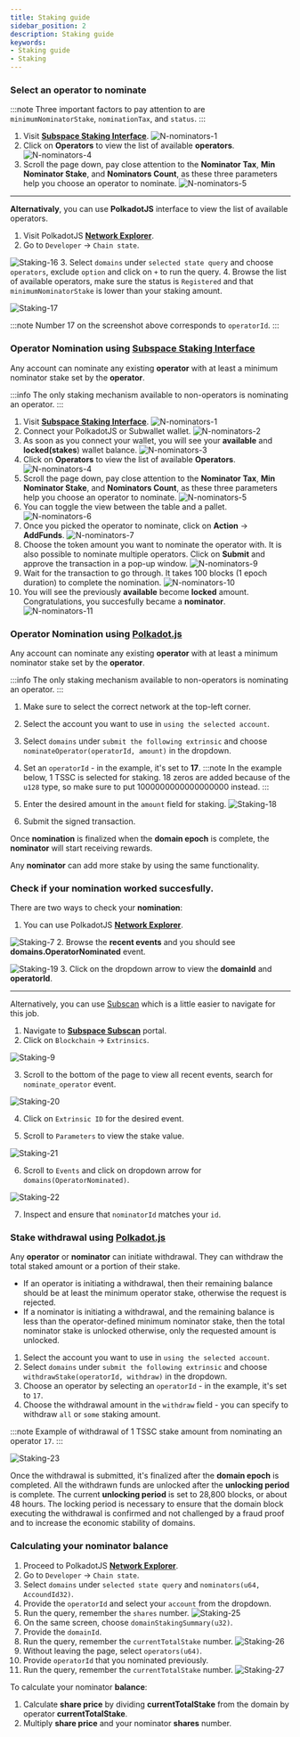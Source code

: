 ```yaml
---
title: Staking guide
sidebar_position: 2
description: Staking guide
keywords:
- Staking guide
- Staking
---
```


### Select an operator to nominate 

:::note
Three important factors to pay attention to are `minimumNominatorStake`, `nominationTax`, and `status`.
:::


1. Visit [**Subspace Staking Interface**](https://staking.subspace.tools). 
  ![N-nominators-1](/img/doc-imgs/operators-staking/N-Nominators-1.png)
2. Click on **Operators** to view the list of available **operators**.
  ![N-nominators-4](/img/doc-imgs/operators-staking/N-Nominators-4.png)
3. Scroll the page down, pay close attention to the **Nominator Tax**, **Min Nominator Stake**, and **Nominators Count**, as these three parameters help you choose an operator to nominate. 
  ![N-nominators-5](/img/doc-imgs/operators-staking/N-Nominators-5.png)

---
**Alternativaly**, you can use **PolkadotJS** interface to view the list of available operators.

1. Visit PolkadotJS **[Network Explorer](https://polkadot.js.org/apps/#/explorer)**.
2. Go to `Developer` -> `Chain state`.

 ![Staking-16](/img/doc-imgs/operators-staking/Staking-16.png)
3. Select `domains` under `selected state query` and choose `operators`, exclude `option` and click on `+` to run the query.
4. Browse the list of available operators, make sure the status is `Registered` and that `minimumNominatorStake` is lower than your staking amount. 

 ![Staking-17](/img/doc-imgs/operators-staking/Staking-17.png)

:::note
Number 17 on the screenshot above corresponds to `operatorId`.
:::

### Operator Nomination using [Subspace Staking Interface](https://staking.subspace.tools/)

Any account can nominate any existing **operator** with at least a minimum nominator stake set by the **operator**. 

:::info
The only staking mechanism available to non-operators is nominating an operator.
:::

1. Visit [**Subspace Staking Interface**](https://staking.subspace.tools). 
  ![N-nominators-1](/img/doc-imgs/operators-staking/N-Nominators-1.png)
2. Connect your PolkadotJS or Subwallet wallet. 
![N-nominators-2](/img/doc-imgs/operators-staking/N-Nominators-2.png)
3. As soon as you connect your wallet, you will see your **available** and **locked(stakes**) wallet balance. 
![N-nominators-3](/img/doc-imgs/operators-staking/N-Nominators-3.png)
4. Click on **Operators** to view the list of available **Operators**.
  ![N-nominators-4](/img/doc-imgs/operators-staking/N-Nominators-4.png)
5. Scroll the page down, pay close attention to the **Nominator Tax**, **Min Nominator Stake**, and **Nominators Count**, as these three parameters help you choose an operator to nominate. 
  ![N-nominators-5](/img/doc-imgs/operators-staking/N-Nominators-5.png)
6. You can toggle the view between the table and a pallet. 
  ![N-nominators-6](/img/doc-imgs/operators-staking/N-Nominators-6.png)
7. Once you picked the operator to nominate, click on **Action** -> **AddFunds**.
  ![N-nominators-7](/img/doc-imgs/operators-staking/N-Nominators-7.png)
8. Choose the token amount you want to nominate the operator with.  It is also possible to nominate multiple operators. Click on **Submit** and approve the transaction in a pop-up window. 
  ![N-nominators-9](/img/doc-imgs/operators-staking/N-Nominators-9.png)
9. Wait for the transaction to go through. It takes 100 blocks (1 epoch duration) to complete the nomination.
![N-nominators-10](/img/doc-imgs/operators-staking/N-Nominators-10.png)
10. You will see the previously **available** become **locked** amount. Congratulations, you succesfully became a **nominator**.
![N-nominators-11](/img/doc-imgs/operators-staking/N-Nominators-11.png)

### Operator Nomination using [Polkadot.js](https://polkadot.js.org/)

Any account can nominate any existing **operator** with at least a minimum nominator stake set by the **operator**. 

:::info
The only staking mechanism available to non-operators is nominating an operator.
:::

1. Make sure to select the correct network at the top-left corner. 
2. Select the account you want to use in `using the selected account`.
3. Select `domains` under `submit the following extrinsic` and choose `nominateOperator(operatorId, amount)` in the dropdown.
4. Set an `operatorId` - in the example, it's set to **17**. 
:::note
In the example below, 1 TSSC is selected for staking. 18 zeros are added because of the `u128` type, so make sure to put 1000000000000000000 instead. 
:::

5. Enter the desired amount in the `amount` field for staking.
![Staking-18](/img/doc-imgs/operators-staking/Staking-18.png)
6. Submit the signed transaction. 

Once **nomination** is finalized when the **domain epoch** is complete, the **nominator** will start receiving rewards.

Any **nominator** can add more stake by using the same functionality.


### Check if your **nomination** worked succesfully. 

There are two ways to check your **nomination**: 

1. You can use PolkadotJS **[Network Explorer](https://polkadot.js.org/apps/#/explorer)**.

 ![Staking-7](/img/doc-imgs/operators-staking/Staking-7.png)
2. Browse the **recent events** and you should see **domains.OperatorNominated** event.

 ![Staking-19](/img/doc-imgs/operators-staking/Staking-19.png)
3. Click on the dropdown arrow to view the **domainId** and **operatorId**.

---

Alternatively, you can use [Subscan](https://subspace.subscan.io/) which is a little easier to navigate for this job. 
1. Navigate to **[Subspace Subscan](https://subspace.subscan.io/)** portal.
2. Click on `Blockchain` -> `Extrinsics`.

  ![Staking-9](/img/doc-imgs/operators-staking/Staking-9.png)

3. Scroll to the bottom of the page to view all recent events, search for `nominate_operator` event.

 ![Staking-20](/img/doc-imgs/operators-staking/Staking-20.png)

4. Click on `Extrinsic ID` for the desired event.

5. Scroll to `Parameters` to view the stake value.

 ![Staking-21](/img/doc-imgs/operators-staking/Staking-21.png)

6. Scroll to `Events` and click on dropdown arrow for `domains(OperatorNominated)`.

  ![Staking-22](/img/doc-imgs/operators-staking/Staking-22.png)

7. Inspect and ensure that `nominatorId` matches your `id`. 

### Stake withdrawal using [Polkadot.js](https://polkadot.js.org/)

Any **operator** or **nominator** can initiate withdrawal. They can withdraw the total staked amount or a portion of their stake.

- If an operator is initiating a withdrawal, then their remaining balance should be at least the minimum operator stake, otherwise the request is rejected.
- If a nominator is initiating a withdrawal, and the remaining balance is less than the operator-defined minimum nominator stake, then the total nominator stake is unlocked otherwise, only the requested amount is unlocked.


1. Select the account you want to use in `using the selected account`.
2. Select `domains` under `submit the following extrinsic` and choose `withdrawStake(operatorId, withdraw)` in the dropdown.
3. Choose an operator by selecting an `operatorId` - in the example, it's set to `17`.
4. Choose the withdrawal amount in the `withdraw` field - you can specify to withdraw `all` or `some` staking amount. 

:::note
Example of withdrawal of 1 TSSC stake amount from nominating an operator `17`.
:::

![Staking-23](/img/doc-imgs/operators-staking/Staking-23.png)


Once the withdrawal is submitted, it's finalized after the **domain epoch** is completed. All the withdrawn funds are unlocked after the **unlocking period** is complete. The current **unlocking period** is set to 28,800 blocks, or about 48 hours. The locking period is necessary to ensure that the domain block executing the withdrawal is confirmed and not challenged by a fraud proof and to increase the economic stability of domains.


### Calculating your nominator balance

1. Proceed to PolkadotJS **[Network Explorer](https://polkadot.js.org/apps/#/explorer)**.
2. Go to `Developer` -> `Chain state`.
3. Select `domains` under `selected state query` and `nominators(u64, AccoundId32)`.
4. Provide the `operatorId` and select your `account` from the dropdown. 
5. Run the query, remember the `shares` number. 
  ![Staking-25](/img/doc-imgs/operators-staking/Staking-25.png)
6. On the same screen, choose `domainStakingSummary(u32)`.
7. Provide the `domainId`. 
8. Run the query, remember the `currentTotalStake` number.
  ![Staking-26](/img/doc-imgs/operators-staking/Staking-26.png)
9. Without leaving the page, select `operators(u64)`.
10. Provide `operatorId` that you nominated previously. 
11. Run the query, remember the `currentTotalStake` number. 
  ![Staking-27](/img/doc-imgs/operators-staking/Staking-27.png)

To calculate your nominator **balance**:
1. Calculate **share price** by dividing **currentTotalStake** from the domain by operator **currentTotalStake**.
2. Multiply **share price** and your nominator **shares** number. 
